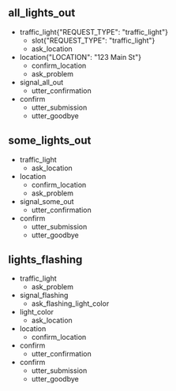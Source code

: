 <!-- All traffic lights are out -->
## all_lights_out
* traffic_light{"REQUEST_TYPE": "traffic_light"}
    - slot{"REQUEST_TYPE": "traffic_light"}
    - ask_location
* location{"LOCATION": "123 Main St"}
    - confirm_location
    - ask_problem
* signal_all_out
    - utter_confirmation
* confirm
    - utter_submission
    - utter_goodbye

<!-- Some traffic lights are out -->
## some_lights_out
* traffic_light
    - ask_location
* location
    - confirm_location
    - ask_problem
* signal_some_out
    - utter_confirmation
* confirm
    - utter_submission
    - utter_goodbye

<!-- Traffic lights are flashing -->
## lights_flashing
* traffic_light
    - ask_problem
* signal_flashing
    - ask_flashing_light_color
* light_color
    - ask_location
* location
    - confirm_location
* confirm
    - utter_confirmation
* confirm
    - utter_submission
    - utter_goodbye